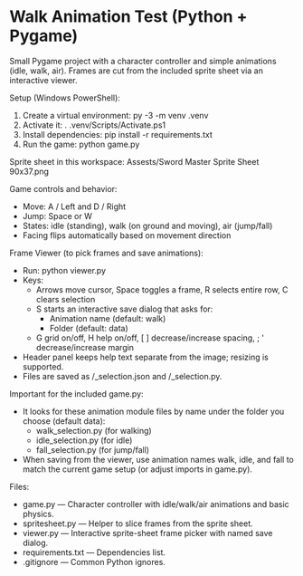 # Walk Animation Test (Python + Pygame)

Small Pygame project with a character controller and simple animations (idle, walk, air). Frames are cut from the included sprite sheet via an interactive viewer.

Setup (Windows PowerShell):
1. Create a virtual environment: py -3 -m venv .venv
2. Activate it: . .venv/Scripts/Activate.ps1
3. Install dependencies: pip install -r requirements.txt
4. Run the game: python game.py

Sprite sheet in this workspace: Assests/Sword Master Sprite Sheet 90x37.png

Game controls and behavior:
- Move: A / Left and D / Right
- Jump: Space or W
- States: idle (standing), walk (on ground and moving), air (jump/fall)
- Facing flips automatically based on movement direction

Frame Viewer (to pick frames and save animations):
- Run: python viewer.py
- Keys:
	- Arrows move cursor, Space toggles a frame, R selects entire row, C clears selection
	- S starts an interactive save dialog that asks for:
		- Animation name (default: walk)
		- Folder (default: data)
	- G grid on/off, H help on/off, [ ] decrease/increase spacing, ; ' decrease/increase margin
- Header panel keeps help text separate from the image; resizing is supported.
- Files are saved as <folder>/<animation>_selection.json and <folder>/<animation>_selection.py.

Important for the included game.py:
- It looks for these animation module files by name under the folder you choose (default data):
	- walk_selection.py (for walking)
	- idle_selection.py (for idle)
	- fall_selection.py (for jump/fall)
- When saving from the viewer, use animation names walk, idle, and fall to match the current game setup (or adjust imports in game.py).

Files:
- game.py — Character controller with idle/walk/air animations and basic physics.
- spritesheet.py — Helper to slice frames from the sprite sheet.
- viewer.py — Interactive sprite-sheet frame picker with named save dialog.
- requirements.txt — Dependencies list.
- .gitignore — Common Python ignores.
